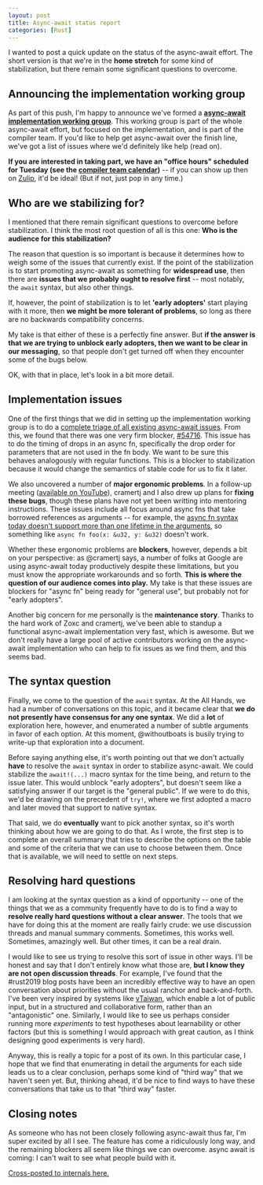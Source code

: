 ```yaml
---
layout: post
title: Async-await status report
categories: [Rust]
---
```


I wanted to post a quick update on the status of the async-await
effort. The short version is that we're in the **home stretch** for
some kind of stabilization, but there remain some significant
questions to overcome.

## Announcing the implementation working group

As part of this push, I'm happy to announce we've formed a
[**async-await implementation working group**][wg]. This working group
is part of the whole async-await effort, but focused on the
implementation, and is part of the compiler team. If you'd like to
help get async-await over the finish line, we've got a list of issues
where we'd definitely like help (read on).

**If you are interested in taking part, we have an "office hours"
scheduled for Tuesday (see the [compiler team calendar])** -- if you
can show up then on [Zulip], it'd be ideal! (But if not, just pop in any
time.)

[wg]: https://github.com/rust-lang/compiler-team/blob/master/README.md
[compiler team calendar]: https://github.com/rust-lang/compiler-team#meeting-calendar[
[Zulip]: https://github.com/rust-lang/compiler-team/blob/master/about/chat-platform.md

## Who are we stabilizing for? 

I mentioned that there remain significant questions to overcome before
stabilization. I think the most root question of all is this one:
**Who is the audience for this stabilization?**

The reason that question is so important is because it determines how
to weigh some of the issues that currently exist. If the point of the
stabilization is to start promoting async-await as something for
**widespread use**, then there are **issues that we probably ought to
resolve first** -- most notably, the `await` syntax, but also other
things.

If, however, the point of stabilization is to let **'early adopters'**
start playing with it more, then **we might be more tolerant of
problems**, so long as there are no backwards compatibility concerns.

My take is that either of these is a perfectly fine answer. But **if
the answer is that we are trying to unblock early adopters, then we
want to be clear in our messaging**, so that people don't get turned
off when they encounter some of the bugs below.

OK, with that in place, let's look in a bit more detail.

## Implementation issues

One of the first things that we did in setting up the implementation
working group is to do a [complete triage of all existing async-await
issues][triage-paper]. From this, we found that there was one very
firm blocker, [#54716][]. This issue has to do the timing of drops in
an async fn, specifically the drop order for parameters that are not
used in the fn body.  We want to be sure this behaves analogously with
regular functions. This is a blocker to stabilization because it would
change the semantics of stable code for us to fix it later.

[triage-paper]: https://paper.dropbox.com/doc/Async-Await-Triage-2019.02.20--AYdZ6puVcqdJ0Jnu37FRiisiAg-ZyzRUbTENfdgFjCRja2vm
[#54716]: https://github.com/rust-lang/rust/issues/54716

We also uncovered a number of **major ergonomic problems**. In a
follow-up meeting ([available on YouTube][implvideo]), cramertj and I
also drew up plans for **fixing these bugs**, though these plans have
not yet been writting into mentoring instructions. These issues
include all focus around async fns that take borrowed references as
arguments -- for example, the [async fn syntax today doesn't support
more than one lifetime in the
arguments](https://github.com/rust-lang/rust/issues/56238), so
something like `async fn foo(x: &u32, y: &u32)` doesn't work.

[implvideo]: https://youtu.be/xe2_whJWBC0

Whether these ergonomic problems are **blockers**, however, depends a
bit on your perspective: as @cramertj says, a number of folks at
Google are using async-await today productively despite these
limitations, but you must know the appropriate workarounds and so
forth. **This is where the question of our audience comes into play.**
My take is that these issues are blockers for "async fn" being ready
for "general use", but probably not for "early adopters".

Another big concern for me personally is the **maintenance story**.
Thanks to the hard work of Zoxc and cramertj, we've been able to
standup a functional async-await implementation very fast, which is
awesome. But we don't really have a large pool of active contributors
working on the async-await implementation who can help to fix issues
as we find them, and this seems bad.

## The syntax question

Finally, we come to the question of the `await` syntax. At the All
Hands, we had a number of conversations on this topic, and it became
clear that **we do not presently have consensus for any one syntax**.
We did a **lot** of exploration here, however, and enumerated a number
of subtle arguments in favor of each option. At this moment,
@withoutboats is busily trying to write-up that exploration into a
document.

Before saying anything else, it's worth pointing out that we don't
actually **have** to resolve the `await` syntax in order to stabilize
async-await. We could stabilize the `await!(...)` macro syntax for the
time being, and return to the issue later. This would unblock "early
adopters", but doesn't seem like a satisfying answer if our target is
the "general public". If we were to do this, we'd be drawing on the
precedent of `try!`, where we first adopted a macro and later moved
that support to native syntax.

That said, we do **eventually** want to pick another syntax, so it's
worth thinking about how we are going to do that. As I wrote, the
first step is to complete an overall summary that tries to describe
the options on the table and some of the criteria that we can use to
choose between them. Once that is available, we will need to settle on
next steps.

## Resolving hard questions

I am looking at the syntax question as a kind of opportunity -- one of
the things that we as a community frequently have to do is to find a
way to **resolve really hard questions without a clear answer**. The
tools that we have for doing this at the moment are really fairly
crude: we use discussion threads and manual summary
comments. Sometimes, this works well. Sometimes, amazingly well. But
other times, it can be a real drain.

I would like to see us trying to resolve this sort of issue in other
ways. I'll be honest and say that I don't entirely know what those
are, **but I know they are not open discussion threads**. For example,
I've found that the \#rust2019 blog posts have been an incredibly
effective way to have an open conversation about priorities without
the usual ranchor and back-and-forth. I've been very inspired by
systems like [vTaiwan][], which enable a lot of public input, but in a
structured and collaborative form, rather than an "antagonistic"
one. Similarly, I would like to see us perhaps consider running more
*experiments* to test hypotheses about learnability or other factors
(but this is something I would approach with great caution, as I think
designing good experiments is very hard).

[vTaiwan]: https://www.technologyreview.com/s/611816/the-simple-but-ingenious-system-taiwan-uses-to-crowdsource-its-laws/

Anyway, this is really a topic for a post of its own. In this
particular case, I hope that we find that enumerating in detail the
arguments for each side leads us to a clear conclusion, perhaps some
kind of "third way" that we haven't seen yet. But, thinking ahead,
it'd be nice to find ways to have these conversations that take us to
that "third way" faster.

## Closing notes

As someone who has not been closely following async-await thus far,
I'm super excited by all I see. The feature has come a ridiculously
long way, and the remaining blockers all seem like things we can
overcome. async await is coming: I can't wait to see what people build
with it.

[Cross-posted to internals here.](https://internals.rust-lang.org/t/async-foundations-working-group-status/9540/2?u=nikomatsakis)
